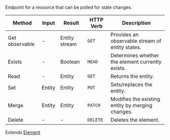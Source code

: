 Endpoint for a resource that can be polled for state changes.

| Method         | Input  | Result        | HTTP Verb | Description                                      |
| -------------- | ------ | ------------- | --------- | ------------------------------------------------ |
| Get observable | -      | Entity stream | `GET`     | Provides an observable stream of entity states.  |
| Exists         | -      | Boolean       | `HEAD`    | Determines whether the element currently exists. |
| Read           | -      | Entity        | `GET`     | Returns the entity.                              |
| Set            | Entity | Entity        | `PUT`     | Sets/replaces the entity.                        |
| Merge          | Entity | Entity        | `PATCH`   | Modifies the existing entity by merging changes. |
| Delete         | -      | -             | `DELETE`  | Deletes the element.                             |

Extends [Element](../generic/element.md)
